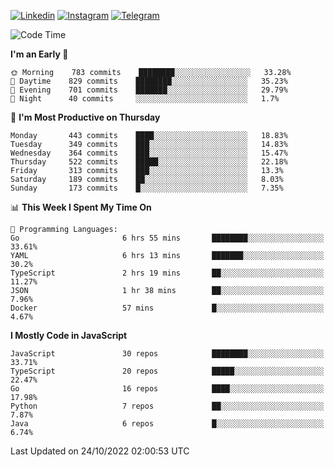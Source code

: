 [![Linkedin](https://img.shields.io/badge/-Archie-blue?style=flat-square&labelColor=gray&logo=Linkedin&logoColor=white&link=https://www.linkedin.com/in/archisdi)](https://www.linkedin.com/in/archisdi)
[![Instagram](https://img.shields.io/badge/-@archisdi-orange?style=flat-square&labelColor=gray&logo=Instagram&logoColor=white&link=https://www.instagram.com/archisdi)](https://www.instagram.com/archisdi)
[![Telegram](https://img.shields.io/badge/-aai-informational?style=flat-square&labelColor=gray&logo=telegram&logoColor=white&link=https://t.me/archisdi)](https://t.me/archisdi)

<!--START_SECTION:waka-->
![Code Time](http://img.shields.io/badge/Code%20Time-1%2C780%20hrs%2042%20mins-blue)

**I'm an Early 🐤** 

```text
🌞 Morning    783 commits    ████████░░░░░░░░░░░░░░░░░   33.28% 
🌆 Daytime    829 commits    ████████░░░░░░░░░░░░░░░░░   35.23% 
🌃 Evening    701 commits    ███████░░░░░░░░░░░░░░░░░░   29.79% 
🌙 Night      40 commits     ░░░░░░░░░░░░░░░░░░░░░░░░░   1.7%

```
📅 **I'm Most Productive on Thursday** 

```text
Monday       443 commits    ████░░░░░░░░░░░░░░░░░░░░░   18.83% 
Tuesday      349 commits    ███░░░░░░░░░░░░░░░░░░░░░░   14.83% 
Wednesday    364 commits    ███░░░░░░░░░░░░░░░░░░░░░░   15.47% 
Thursday     522 commits    █████░░░░░░░░░░░░░░░░░░░░   22.18% 
Friday       313 commits    ███░░░░░░░░░░░░░░░░░░░░░░   13.3% 
Saturday     189 commits    ██░░░░░░░░░░░░░░░░░░░░░░░   8.03% 
Sunday       173 commits    █░░░░░░░░░░░░░░░░░░░░░░░░   7.35%

```


📊 **This Week I Spent My Time On** 

```text
💬 Programming Languages: 
Go                       6 hrs 55 mins       ████████░░░░░░░░░░░░░░░░░   33.61% 
YAML                     6 hrs 13 mins       ███████░░░░░░░░░░░░░░░░░░   30.2% 
TypeScript               2 hrs 19 mins       ██░░░░░░░░░░░░░░░░░░░░░░░   11.27% 
JSON                     1 hr 38 mins        ██░░░░░░░░░░░░░░░░░░░░░░░   7.96% 
Docker                   57 mins             █░░░░░░░░░░░░░░░░░░░░░░░░   4.67%

```

**I Mostly Code in JavaScript** 

```text
JavaScript               30 repos            ████████░░░░░░░░░░░░░░░░░   33.71% 
TypeScript               20 repos            █████░░░░░░░░░░░░░░░░░░░░   22.47% 
Go                       16 repos            ████░░░░░░░░░░░░░░░░░░░░░   17.98% 
Python                   7 repos             ██░░░░░░░░░░░░░░░░░░░░░░░   7.87% 
Java                     6 repos             █░░░░░░░░░░░░░░░░░░░░░░░░   6.74%

```



 Last Updated on 24/10/2022 02:00:53 UTC
<!--END_SECTION:waka-->